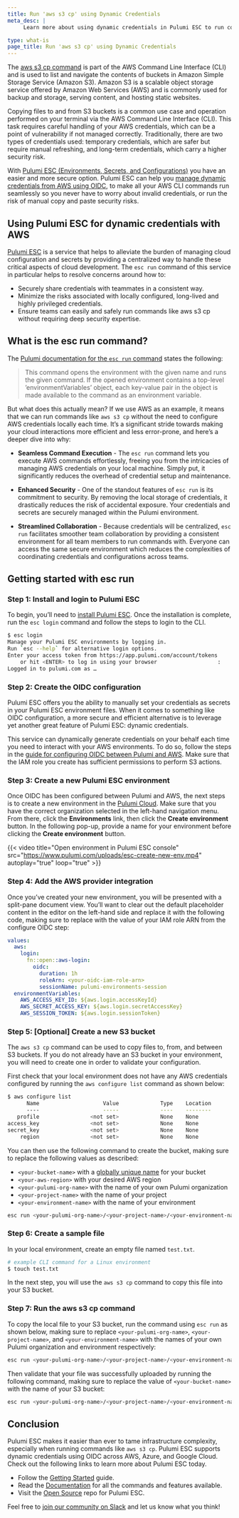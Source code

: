 ```yaml
---
title: Run 'aws s3 cp' using Dynamic Credentials
meta_desc: |
     Learn more about using dynamic credentials in Pulumi ESC to run commands like aws s3 cp in a more secure and seamless way.

type: what-is
page_title: Run 'aws s3 cp' using Dynamic Credentials
---
```


The [aws s3 cp command](https://docs.aws.amazon.com/cli/latest/userguide/cli-services-s3-commands.html) is part of the AWS Command Line Interface (CLI) and is used to list and navigate the contents of buckets in Amazon Simple Storage Service (Amazon S3). Amazon S3 is a scalable object storage service offered by Amazon Web Services (AWS) and is commonly used for backup and storage, serving content, and hosting static websites.

Copying files to and from S3 buckets is a common use case and operation performed on your terminal via the AWS Command Line Interface (CLI). This task requires careful handling of your AWS credentials, which can be a point of vulnerability if not managed correctly. Traditionally, there are two types of credentials used: temporary credentials, which are safer but require manual refreshing, and long-term credentials, which carry a higher security risk.

With [Pulumi ESC (Environments, Secrets, and Configurations)](/docs/pulumi-cloud/esc/) you have an easier and more secure option. Pulumi ESC can help you [manage dynamic credentials from AWS using OIDC](/blog/esc-env-run-aws/), to make all your AWS CLI commands run seamlessly so you never have to worry about invalid credentials, or run the risk of manual copy and paste security risks.

## Using Pulumi ESC for dynamic credentials with AWS

[Pulumi ESC](https://www.pulumi.com/product/esc/) is a service that helps to alleviate the burden of managing cloud configuration and secrets by providing a centralized way to handle these critical aspects of cloud development. The `esc run` command of this service in particular helps to resolve concerns around how to:

- Securely share credentials with teammates in a consistent way.
- Minimize the risks associated with locally configured, long-lived and highly privileged credentials.
- Ensure teams can easily and safely run commands like aws s3 cp without requiring deep security expertise.

## What is the esc run command?

The [Pulumi documentation for the `esc run` command](https://www.pulumi.com/docs/esc-cli/commands/esc_run/) states the following:

> This command opens the environment with the given name and runs the given command. If the opened environment contains a top-level ’environmentVariables’ object, each key-value pair in the object is made available to the command as an environment variable.

But what does this actually mean? If we use AWS as an example, it means that we can run commands like `aws s3 cp` without the need to configure AWS credentials locally each time. It’s a significant stride towards making your cloud interactions more efficient and less error-prone, and here’s a deeper dive into why:

- **Seamless Command Execution** - The `esc run` command lets you execute AWS commands effortlessly, freeing you from the intricacies of managing AWS credentials on your local machine. Simply put, it significantly reduces the overhead of credential setup and maintenance.

- **Enhanced Security** - One of the standout features of `esc run` is its commitment to security. By removing the local storage of credentials, it drastically reduces the risk of accidental exposure. Your credentials and secrets are securely managed within the Pulumi environment.

- **Streamlined Collaboration** - Because credentials will be centralized, `esc run` facilitates smoother team collaboration by providing a consistent environment for all team members to run commands with. Everyone can access the same secure environment which reduces the complexities of coordinating credentials and configurations across teams.

## Getting started with esc run

### Step 1: Install and login to Pulumi ESC

To begin, you’ll need to [install Pulumi ESC](/docs/install/esc/). Once the installation is complete, run the `esc login` command and follow the steps to login to the CLI.

```bash
$ esc login
Manage your Pulumi ESC environments by logging in.
Run `esc --help` for alternative login options.
Enter your access token from https://app.pulumi.com/account/tokens
    or hit <ENTER> to log in using your browser                   :
Logged in to pulumi.com as …
```

### Step 2: Create the OIDC configuration

Pulumi ESC offers you the ability to manually set your credentials as secrets in your Pulumi ESC environment files. When it comes to something like OIDC configuration, a more secure and efficient alternative is to leverage yet another great feature of Pulumi ESC: dynamic credentials.

This service can dynamically generate credentials on your behalf each time you need to interact with your AWS environments. To do so, follow the steps in the [guide for configuring OIDC between Pulumi and AWS](/docs/pulumi-cloud/oidc/provider/aws/). Make sure that the IAM role you create has sufficient permissions to perform S3 actions.

### Step 3: Create a new Pulumi ESC environment

Once OIDC has been configured between Pulumi and AWS, the next steps is to create a new environment in the [Pulumi Cloud](https://app.pulumi.com/). Make sure that you have the correct organization selected in the left-hand navigation menu. From there, click the **Environments** link, then click the **Create environment** button. In the following pop-up, provide a name for your environment before clicking the **Create environment** button.

{{< video title="Open environment in Pulumi ESC console" src="https://www.pulumi.com/uploads/esc-create-new-env.mp4" autoplay="true" loop="true" >}}

### Step 4: Add the AWS provider integration

Once you’ve created your new environment, you will be presented with a split-pane document view. You’ll want to clear out the default placeholder content in the editor on the left-hand side and replace it with the following code, making sure to replace <your-oidc-iam-role-arn> with the value of your IAM role ARN from the configure OIDC step:

```yaml
values:
  aws:
    login:
      fn::open::aws-login:
        oidc:
          duration: 1h
          roleArn: <your-oidc-iam-role-arn>
          sessionName: pulumi-environments-session
  environmentVariables:
    AWS_ACCESS_KEY_ID: ${aws.login.accessKeyId}
    AWS_SECRET_ACCESS_KEY: ${aws.login.secretAccessKey}
    AWS_SESSION_TOKEN: ${aws.login.sessionToken}
```

### Step 5: [Optional] Create a new S3 bucket

The `aws s3 cp` command can be used to copy files to, from, and between S3 buckets. If you do not already have an S3 bucket in your environment, you will need to create one in order to validate your configuration.

First check that your local environment does not have any AWS credentials configured by running the `aws configure list` command as shown below:

```bash
$ aws configure list
      Name                    Value             Type    Location
      ----                    -----             ----    --------
   profile                <not set>             None    None
access_key                <not set>             None    None
secret_key                <not set>             None    None
    region                <not set>             None    None
```

You can then use the following command to create the bucket, making sure to replace the following values as described:

- `<your-bucket-name>` with a [globally unique name](https://docs.aws.amazon.com/AmazonS3/latest/userguide/bucketnamingrules.html) for your bucket
- `<your-aws-region>` with your desired AWS region
- `<your-pulumi-org-name>` with the name of your own Pulumi organization
- `<your-project-name>` with the name of your project
- `<your-environment-name>` with the name of your environment

```bash
esc run <your-pulumi-org-name>/<your-project-name>/<your-environment-name> -i aws s3api create-bucket --bucket <your-bucket-name> --region <your-aws-region>
```

### Step 6: Create a sample file

In your local environment, create an empty file named `test.txt`.

```bash
# example CLI command for a Linux environment
$ touch test.txt
```

In the next step, you will use the `aws s3 cp` command to copy this file into your S3 bucket.

### Step 7: Run the aws s3 cp command

To copy the local file to your S3 bucket, run the command using `esc run` as shown below, making sure to replace `<your-pulumi-org-name>`, `<your-project-name>`, and `<your-environment-name>` with the names of your own Pulumi organization and environment respectively:

```bash
esc run <your-pulumi-org-name>/<your-project-name>/<your-environment-name> -i aws s3 cp test.txt s3://<your-bucket-name>/copied-file.txt
```

Then validate that your file was successfully uploaded by running the following command, making sure to replace the value of `<your-bucket-name>` with the name of your S3 bucket:

```bash
esc run <your-pulumi-org-name>/<your-project-name>/<your-environment-name> -i aws s3api list-objects-v2 --bucket <your-bucket-name>
```

## Conclusion

Pulumi ESC makes it easier than ever to tame infrastructure complexity, especially when running commands like `aws s3 cp`. Pulumi ESC supports dynamic credentials using OIDC across AWS, Azure, and Google Cloud. Check out the following links to learn more about Pulumi ESC today.

- Follow the [Getting Started](/docs/pulumi-cloud/esc/get-started) guide.
- Read the [Documentation](/docs/pulumi-cloud/esc) for all the commands and features available.
- Visit the [Open Source](https://github.com/pulumi/esc) repo for Pulumi ESC.

Feel free to [join our community on Slack](https://slack.pulumi.com/) and let us know what you think!
